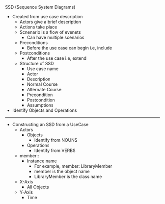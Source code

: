 SSD (Sequence System Diagrams)
- Created from use case description
	- Actors give a brief description
	- Actions take place
	- Scnenario is a flow of evenets
		- Can have multiple scenarios
	- Preconditions
		- Before the use case can begin i.e, include
	- Postconditions
		- After the use case i.e, extend
	- Structure of SSD 
		- Use case name
		- Actor
		- Description
		- Normal Course
		- Alternate Course
		- Precondition
		- Postcondition
		- Assumptions
- Identify Objects and Operations

---
- Constructing an SSD from a UseCase
	- Actors
		- Objects
			- Identify from NOUNS
		- Operations
			- Identify from VERBS
	- member::
		- Instance name
			- For example, member: LibraryMember
			- member is the object name
			- LibraryMember is the class name
	- X-Axis
		- All Objects
	- Y-Axis
		- Time